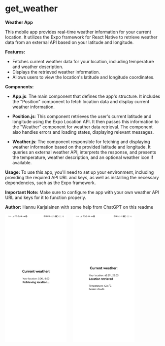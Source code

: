# get_weather

**Weather App**

This mobile app provides real-time weather information for your current location. It utilizes the Expo framework for React Native to retrieve weather data from an external API based on your latitude and longitude.

**Features:**
- Fetches current weather data for your location, including temperature and weather description.
- Displays the retrieved weather information.
- Allows users to view the location's latitude and longitude coordinates.

**Components:**
- **App.js**: The main component that defines the app's structure. It includes the "Position" component to fetch location data and display current weather information.

- **Position.js**: This component retrieves the user's current latitude and longitude using the Expo Location API. It then passes this information to the "Weather" component for weather data retrieval. The component also handles errors and loading states, displaying relevant messages.

- **Weather.js**: The component responsible for fetching and displaying weather information based on the provided latitude and longitude. It queries an external weather API, interprets the response, and presents the temperature, weather description, and an optional weather icon if available.

**Usage:**
To use this app, you'll need to set up your environment, including providing the required API URL and keys, as well as installing the necessary dependencies, such as the Expo framework.

**Important Note:**
Make sure to configure the app with your own weather API URL and keys for it to function properly.

**Author:**
Hannu Karjalainen with some help from ChatGPT on this readme

<div style="display: flex;">
    <img src="screenshot2.jpg" alt="Screenshot 2" width="200" style="margin-right: 20px;" />
    <img src="screenshot1.jpg" alt="Screenshot 1" width="200" />
</div>

